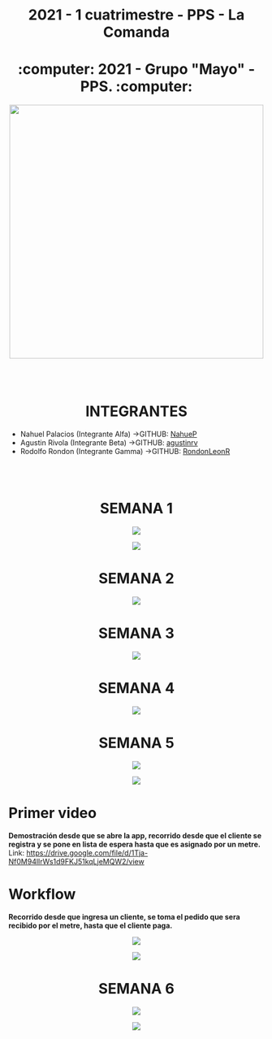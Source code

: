 <h1 align="center">2021 - 1 cuatrimestre - PPS - La Comanda</h1>

<h1 align="center"> :computer: 2021 - Grupo "Mayo" - PPS. :computer:</h1> 

<p align="center">
<img src="https://i.ibb.co/H47dZrg/NWRecurso-3.png" width="500" height="500">
</p>


<br>
<br>
<h1 align="center"> INTEGRANTES </h1> 

* Nahuel Palacios (Integrante Alfa)  ->GITHUB: [NahueP](https://github.com/NahueP)
* Agustin Rivola  (Integrante Beta)  ->GITHUB: [agustinrv](https://github.com/agustinrv)
* Rodolfo Rondon  (Integrante Gamma)  ->GITHUB: [RondonLeonR](https://github.com/RondonLeonR)
<br>
<br>

<h1 align="center"> SEMANA 1 </h1> 

<p align="center">
<img src="https://i.ibb.co/gwyDJ3Z/Screenshot-6.png" >
</p>

<p align="center">
<img src="https://i.imgur.com/JNlHA6S.gif" >
</p>

<h1 align="center"> SEMANA 2 </h1> 

<p align="center">
<img src="https://i.ibb.co/HKp1f6C/Screenshot-6.png" >
</p>

<h1 align="center"> SEMANA 3 </h1> 

<p align="center">
<img src="https://i.imgur.com/qz7htkC.png" >
</p>

<h1 align="center"> SEMANA 4 </h1> 

<p align="center">
<img src="https://i.imgur.com/lKPK0Vq.png" >
</p>

<h1 align="center"> SEMANA 5 </h1> 

<p align="center">
<img src="https://i.imgur.com/5ydK7ti.png" >
</p>

<p align="center">
<img src="https://i.imgur.com/4HOVAMv.png" >
</p>

# Primer video
**Demostración desde que se abre la app, recorrido desde que el cliente se registra y se pone en lista de espera hasta que es asignado por un metre.**
Link: <a>https://drive.google.com/file/d/1Tja-Nf0M94lIrWs1d9FKJ51kqLjeMQW2/view</a>

# Workflow 
**Recorrido desde que ingresa un cliente, se toma el pedido que sera recibido por el metre, hasta que el cliente paga.**

<p align="center">
<img src="https://i.imgur.com/rGHI9wn.png" >
</p>

<p align="center">
<img src="https://i.imgur.com/xaBdcvo.png" >
</p>

<h1 align="center"> SEMANA 6 </h1> 

<p align="center">
<img src="https://i.imgur.com/Cnx0hag.png" >
</p>

<p align="center">
<img src="https://i.imgur.com/sxu5k8C.png" >
</p>

